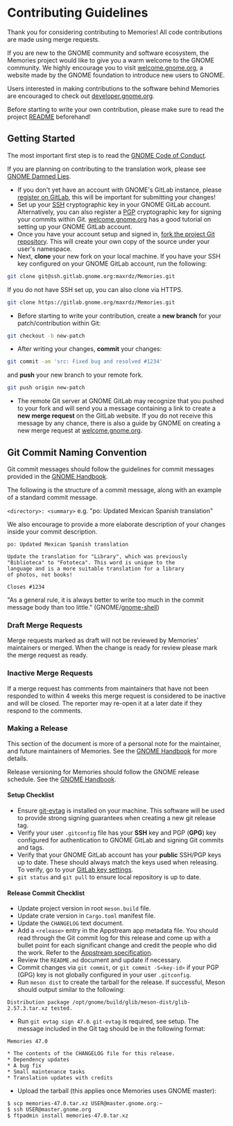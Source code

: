 # Contributing Guidelines

Thank you for considering contributing to Memories!
All code contributions are made using merge requests.

If you are new to the GNOME community and software ecosystem,
the Memories project would like to give you a warm welcome to
the GNOME community. We highly encourage you to visit
[welcome.gnome.org](https://welcome.gnome.org/), a website
made by the GNOME foundation to introduce new users to GNOME.

Users interested in making contributions to the software
behind Memories are encouraged to check out
[developer.gnome.org](https://developer.gnome.org/).

Before starting to write your own contribution, please make
sure to read the project [README](./README) beforehand!

## Getting Started

The most important first step is to read the
[GNOME Code of Conduct](https://conduct.gnome.org/).

If you are planning on contributing to the translation work,
please see [GNOME Damned Lies](https://l10n.gnome.org/).

- If you don't yet have an account with GNOME's GitLab instance,
please [register on GitLab](https://gitlab.gnome.org/users/sign_up),
this will be important for submitting your changes!
- Set up your [SSH](https://en.wikipedia.org/wiki/Secure_Shell)
cryptographic key in your GNOME GitLab account.
Alternatively, you can also register a
[PGP](https://en.wikipedia.org/wiki/Pretty_Good_Privacy)
cryptographic key for signing your commits within Git.
[welcome.gnome.org](https://welcome.gnome.org/en/app/Loupe/#setting-up-gitlab)
has a good tutorial on setting up your GNOME GitLab account.
- Once you have your account setup and signed in,
[fork the project Git repository](https://gitlab.gnome.org/maxrdz/Memories).
This will create your own copy of the source under your user's namespace.
- Next, **clone** your new fork on your local machine. If you have your
SSH key configured on your GNOME GitLab account, run the following:
```sh
git clone git@ssh.gitlab.gnome.org:maxrdz/Memories.git
```
If you do not have SSH set up, you can also clone via HTTPS.
```sh
git clone https://gitlab.gnome.org/maxrdz/Memories.git
```
- Before starting to write your contribution, create a **new branch**
for your patch/contribution within Git:
```sh
git checkout -b new-patch
```
- After writing your changes, **commit** your changes:
```sh
git commit -am 'src: Fixed bug and resolved #1234'
```
and **push** your new branch to your remote fork.
```sh
git push origin new-patch
```
- The remote Git server at GNOME GitLab may recognize that
you pushed to your fork and will send you a message containing
a link to create a **new merge request** on the GitLab website.
If you do not receive this message by any chance, there is also
a guide by GNOME on creating a new merge request at
[welcome.gnome.org](https://welcome.gnome.org/en/app/Loupe/#creating-a-merge-request).

## Git Commit Naming Convention

Git commit messages should follow the guidelines for commit
messages provided in the
[GNOME Handbook](https://handbook.gnome.org/development/commit-messages.html).

The following is the structure of a commit message, along
with an example of a standard commit message.

`<directory>: <summary>` e.g. "po: Updated Mexican Spanish translation"

We also encourage to provide a more elaborate description of
your changes inside your commit description.

```
po: Updated Mexican Spanish translation

Update the translation for "Library", which was previously
"Biblioteca" to "Fototeca". This word is unique to the
language and is a more suitable translation for a library
of photos, not books!

Closes #1234
```

"As a general rule, it is always better to write too much in the
commit message body than too little."
(GNOME/[gnome-shell](https://gitlab.gnome.org/GNOME/gnome-shell/-/blob/9f5a323e06d6b5b3818d934ba5b31c437c4c07b3/docs/commit-messages.md))

### Draft Merge Requests

Merge requests marked as draft will not be reviewed by Memories'
maintainers or merged. When the change is ready for review please
mark the merge request as ready.

### Inactive Merge Requests

If a merge request has comments from maintainers that have not been
responded to within 4 weeks this merge request is considered to be
inactive and will be closed. The reporter may re-open it at a later
date if they respond to the comments.

### Making a Release

This section of the document is more of a personal note for the
maintainer, and future maintainers of Memories. See the
[GNOME Handbook](https://handbook.gnome.org/maintainers/making-a-release.html)
for more details.

Release versioning for Memories should follow the GNOME release
schedule.
See the [GNOME Handbook](https://handbook.gnome.org/maintainers.html).

#### Setup Checklist

- Ensure [git-evtag](https://github.com/cgwalters/git-evtag) is
installed on your machine. This software will be used to provide
strong signing guarantees when creating a new git release tag.
- Verify your user `.gitconfig` file has your **SSH** key and PGP
(**GPG**) key configured for authentication to GNOME GitLab and
signing Git commits and tags.
- Verify that your GNOME GitLab account has your **public** SSH/PGP
keys up to date. These should always match the keys used when
releasing. To verify, go to your
[GitLab key settings](https://gitlab.gnome.org/-/user_settings/gpg_keys#index).
- `git status` and `git pull` to ensure local repository is up to date.

#### Release Commit Checklist

- Update project version in root `meson.build` file.
- Update crate version in `Cargo.toml` manifest file.
- Update the `CHANGELOG` text document.
- Add a `<release>` entry in the Appstream app metadata file. You
should read through the Git commit log for this release and come up
with a bullet point for each significant change and credit the
people who did the work. Refer to the
[Appstream specification](https://www.freedesktop.org/software/appstream/docs/).
- Review the `README.md` document and update if necessary.
- Commit changes via `git commit`, or `git commit -S<key-id>` if your
PGP (GPG) key is not globally configured in your user `.gitconfig`.
- Run `meson dist` to create the tarball for the release. If
successful, Meson should output similar to the following:
```
Distribution package /opt/gnome/build/glib/meson-dist/glib-2.57.3.tar.xz tested.
```
- Run `git evtag sign 47.0`. `git-evtag` is required, see setup. The
message included in the Git tag should be in the following format:
```
Memories 47.0

* The contents of the CHANGELOG file for this release.
* Dependency updates
* A bug fix
* Small maintenance tasks
* Translation updates with credits
```
- Upload the tarball (this applies once Memories uses GNOME master):
```
$ scp memories-47.0.tar.xz USER@master.gnome.org:~
$ ssh USER@master.gnome.org
$ ftpadmin install memories-47.0.tar.xz
```
